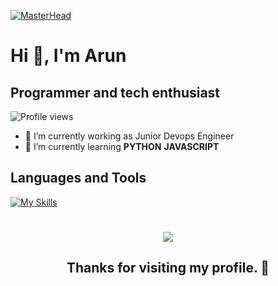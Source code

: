 [![MasterHead](https://user-images.githubusercontent.com/74038190/225813708-98b745f2-7d22-48cf-9150-083f1b00d6c9.gif)](https://github.com/vijaysingh2219)

# Hi 👋, I'm Arun

## Programmer and tech enthusiast

![Profile views](https://komarev.com/ghpvc/?username=vijaysingh2219&label=Profile%20views&color=0e75b6&style=flat)

- 🔭 I’m currently working as Junior Devops Engineer
- 🌱 I’m currently learning **PYTHON** **JAVASCRIPT**

## Languages and Tools

[![My Skills](https://skillicons.dev/icons?i=bash,python,c,cpp,java,linux,git,aws,js,express,react,mongo&perline=7)](https://skillicons.dev)

</p>

<h1 align="center"> <img src="https://capsule-render.vercel.app/api?type=waving&color=gradient&height=65&section=footer"/> </h1>

<h2 align="center"> Thanks for visiting my profile. 🌟</h2>
